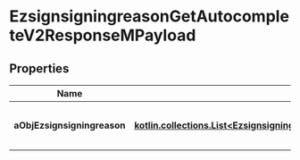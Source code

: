 
# EzsignsigningreasonGetAutocompleteV2ResponseMPayload

## Properties
| Name | Type | Description | Notes |
| ------------ | ------------- | ------------- | ------------- |
| **aObjEzsignsigningreason** | [**kotlin.collections.List&lt;EzsignsigningreasonAutocompleteElementResponse&gt;**](EzsignsigningreasonAutocompleteElementResponse.md) | An array of Ezsignsigningreason autocomplete element response. |  |



